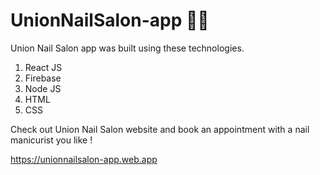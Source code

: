 # UnionNailSalon-app 💅🏻

Union Nail Salon app was built using these technologies.

1. React JS
2. Firebase
3. Node JS
4. HTML
5. CSS

Check out Union Nail Salon website and book an appointment with a nail manicurist you like !

https://unionnailsalon-app.web.app


